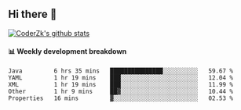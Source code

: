 ## Hi there 👋

[![CoderZk's github stats](https://github-readme-stats.vercel.app/api?username=zhoukuo123&show_icons=true&count_private=true)](https://github.com/anuraghazra/github-readme-stats)

#### :bar_chart: Weekly development breakdown

<!--START_SECTION:waka-->
```text
Java         6 hrs 35 mins   ███████████████░░░░░░░░░░   59.67 % 
YAML         1 hr 19 mins    ███░░░░░░░░░░░░░░░░░░░░░░   12.04 % 
XML          1 hr 19 mins    ███░░░░░░░░░░░░░░░░░░░░░░   11.99 % 
Other        1 hr 9 mins     ██▓░░░░░░░░░░░░░░░░░░░░░░   10.44 % 
Properties   16 mins         ▓░░░░░░░░░░░░░░░░░░░░░░░░   02.53 % 
```
<!--END_SECTION:waka-->
